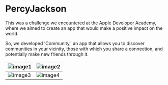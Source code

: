 # PercyJackson

This was a challenge we encountered at the Apple Developer Academy, where we aimed to create an app that would make a positive impact on the world.

So, we developed 'Community,' an app that allows you to discover communities in your vicinity, those with which you share a connection, and potentially make new friends through it.

| ![image1](https://github.com/lucasfranciscosp/CTFs/assets/87513778/50d76b8b-7989-4354-a453-89fb98fb2a5e) | ![image2](https://github.com/lucasfranciscosp/CTFs/assets/87513778/ad8c18a4-5774-4e65-9e92-e1d35be5fd8f) |
| --- | --- |
| ![image3](https://github.com/lucasfranciscosp/PercyJackson/assets/87513778/65efed42-5a0a-4d77-9141-a0f285b4a141) | ![image4](https://github.com/lucasfranciscosp/CTFs/assets/87513778/ed154ab3-908d-4bc5-bb88-43cad54fb8fc) |




